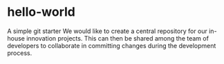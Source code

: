# hello-world
A simple git starter
We would like to create a central repository for our in-house innovation projects. This can then be shared among the team of developers to collaborate in committing changes during the development process.
